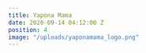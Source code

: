 ```yaml
---
title: Yapona Mama
date: 2020-09-14 04:12:00 Z
position: 4
image: "/uploads/yaponamama_logo.png"
---
```


